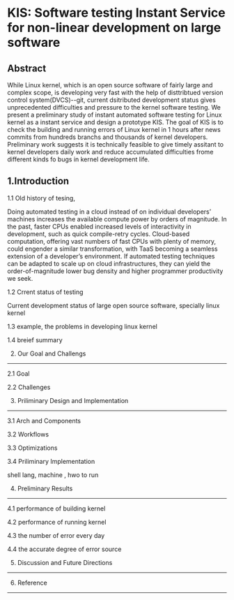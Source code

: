 KIS: Software testing Instant Service for non-linear development on large software
================================

Abstract
--------------------------------
 While Linux kernel, which is an open source software of fairly large and complex scope, is developing very fast with the help of disttribtued version control system(DVCS)--git, current dsitributed development status gives unprecedented difficulties and pressure to the kernel software testing. We present a preliminary study of instant automated software testing for Linux kernel as a instant service and  design a prototype KIS. The goal of KIS is to check the building and running errors of Linux kernel in 1 hours after news commits from hundreds branchs and thousands of kernel developers. Preliminary work suggests it is technically feasible to give timely assitant to kernel developers daily work and reduce accumulated difficulties frome different kinds fo bugs in kernel development life.
  

1.Introduction
--------------------------------
1.1 Old history of tesing, 

Doing automated testing in a cloud instead of on individual developers’
machines increases the available compute power by orders
of magnitude. In the past, faster CPUs enabled increased levels
of interactivity in development, such as quick compile-retry cycles.
Cloud-based computation, offering vast numbers of fast CPUs with
plenty of memory, could engender a similar transformation, with
TaaS becoming a seamless extension of a developer’s environment.
If automated testing techniques can be adapted to scale up on cloud
infrastructures, they can yield the order-of-magnitude lower bug
density and higher programmer productivity we seek.

1.2 Crrent status of testing

Current development status of large open source software, specially linux kernel


1.3 example, the problems in developing linux kernel

1.4 breief summary 



2. Our Goal and Challengs
--------------------------------

2.1 Goal

2.2 Challenges


3. Priliminary Design and Implementation
--------------------------------
3.1 Arch and Components

3.2 Workflows

3.3 Optimizations

3.4 Priliminary Implementation

shell lang,  machine , hwo to run

4. Preliminary Results
--------------------------------

4.1 performance of building kernel

4.2 performance of running kernel

4.3 the number of error every day

4.4 the accurate degree of error source 


5. Discussion and Future Directions
--------------------------------


6. Reference
--------------------------------
